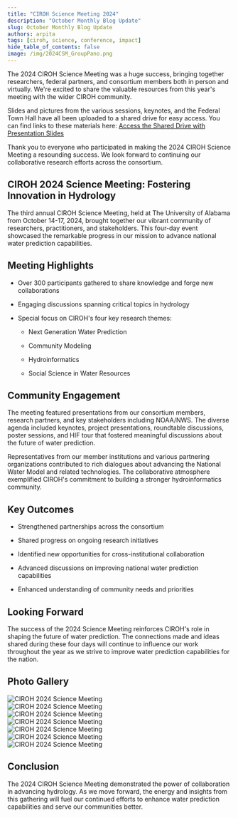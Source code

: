 ```yaml
---
title: "CIROH Science Meeting 2024"
description: "October Monthly Blog Update"
slug: October Monthly Blog Update
authors: arpita
tags: [ciroh, science, conference, impact]
hide_table_of_contents: false
image: /img/2024CSM_GroupPano.png
---
```


The 2024 CIROH Science Meeting was a huge success, bringing together researchers, federal partners, and consortium members both in person and virtually. We're excited to share the valuable resources from this year's meeting with the wider CIROH community.


Slides and pictures from the various sessions, keynotes, and the Federal Town Hall have all been uploaded to a shared drive for easy access. You can find links to these materials here: [Access the Shared Drive with Presentation Slides](https://drive.google.com/drive/folders/1NsJEWHQBD92ndc3FD_bFEKgqTUqTxVM3)

<!-- truncate -->

Thank you to everyone who participated in making the 2024 CIROH Science Meeting a resounding success. We look forward to continuing our collaborative research efforts across the consortium.



## CIROH 2024 Science Meeting: Fostering Innovation in Hydrology

 

The third annual CIROH Science Meeting, held at The University of Alabama from October 14-17, 2024, brought together our vibrant community of researchers, practitioners, and stakeholders. This four-day event showcased the remarkable progress in our mission to advance national water prediction capabilities.

 

## Meeting Highlights

- Over 300 participants gathered to share knowledge and forge new collaborations

- Engaging discussions spanning critical topics in hydrology

- Special focus on CIROH's four key research themes:

  - Next Generation Water Prediction

  - Community Modeling

  - Hydroinformatics

  - Social Science in Water Resources

 

## Community Engagement

The meeting featured presentations from our consortium members, research partners, and key stakeholders including NOAA/NWS. The diverse agenda included keynotes, project presentations, roundtable discussions, poster sessions, and HIF tour that fostered meaningful discussions about the future of water prediction.

 

Representatives from our member institutions and various partnering organizations contributed to rich dialogues about advancing the National Water Model and related technologies. The collaborative atmosphere exemplified CIROH's commitment to building a stronger hydroinformatics community.

 

## Key Outcomes

- Strengthened partnerships across the consortium

- Shared progress on ongoing research initiatives

- Identified new opportunities for cross-institutional collaboration

- Advanced discussions on improving national water prediction capabilities

- Enhanced understanding of community needs and priorities

 

## Looking Forward

The success of the 2024 Science Meeting reinforces CIROH's role in shaping the future of water prediction. The connections made and ideas shared during these four days will continue to influence our work throughout the year as we strive to improve water prediction capabilities for the nation.

 

## Photo Gallery
<div className="hero-image" style={{ textAlign: 'center' }}>
    <img src="/img/2024CSM_GroupPano.png" alt="CIROH 2024 Science Meeting" style={{ width: '100%', marginBottom: '2rem' }} />
</div>
<div className="hero-image" style={{ textAlign: 'center' }}>
    <img src="/img/2024CSM_WomenOfCIROH.png" alt="CIROH 2024 Science Meeting" style={{ width: '100%', marginBottom: '2rem' }} />
</div>
<div className="hero-image" style={{ textAlign: 'center' }}>
    <img src="/img/science-meeting2024-2.jpeg" alt="CIROH 2024 Science Meeting" style={{ width: '100%', marginBottom: '2rem' }} />
</div>
<div className="hero-image" style={{ textAlign: 'center' }}>
    <img src="/img/science-meeting2024-3.jpeg" alt="CIROH 2024 Science Meeting" style={{ width: '100%', marginBottom: '2rem' }} />
</div>
<div className="hero-image" style={{ textAlign: 'center' }}>
    <img src="/img/science-meeting2024-1.jpeg" alt="CIROH 2024 Science Meeting" style={{ width: '100%', marginBottom: '2rem' }} />
</div>
<div className="hero-image" style={{ textAlign: 'center' }}>
    <img src="/img/science-meeting2024-4.jpeg" alt="CIROH 2024 Science Meeting" style={{ width: '100%', marginBottom: '2rem' }} />
</div>
<div className="hero-image" style={{ textAlign: 'center' }}>
    <img src="/img/science-meeting2024-5.jpeg" alt="CIROH 2024 Science Meeting" style={{ width: '100%'}} />
</div>



 

## Conclusion

The 2024 CIROH Science Meeting demonstrated the power of collaboration in advancing hydrology. As we move forward, the energy and insights from this gathering will fuel our continued efforts to enhance water prediction capabilities and serve our communities better.

